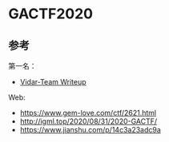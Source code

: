 # GACTF2020

## 参考

第一名：

- [Vidar-Team Writeup](https://www.anquanke.com/post/id/216289)

Web:

- https://www.gem-love.com/ctf/2621.html
- http://igml.top/2020/08/31/2020-GACTF/
- https://www.jianshu.com/p/14c3a23adc9a